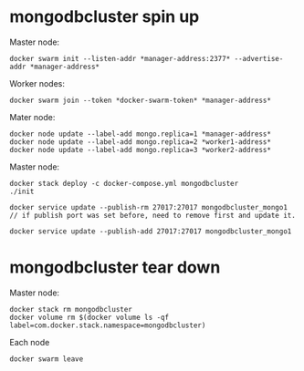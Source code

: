 # mongodbcluster spin up

Master node:
```
docker swarm init --listen-addr *manager-address:2377* --advertise-addr *manager-address*
```
Worker nodes:
```
docker swarm join --token *docker-swarm-token* *manager-address*
```

Mater node:
```
docker node update --label-add mongo.replica=1 *manager-address*
docker node update --label-add mongo.replica=2 *worker1-address*
docker node update --label-add mongo.replica=3 *worker2-address*
```

Master node:
```
docker stack deploy -c docker-compose.yml mongodbcluster
./init
```
```
docker service update --publish-rm 27017:27017 mongodbcluster_mongo1
// if publish port was set before, need to remove first and update it.

docker service update --publish-add 27017:27017 mongodbcluster_mongo1
```

# mongodbcluster tear down

Master node:
```
docker stack rm mongodbcluster
docker volume rm $(docker volume ls -qf label=com.docker.stack.namespace=mongodbcluster)
```

Each node
```
docker swarm leave
```
